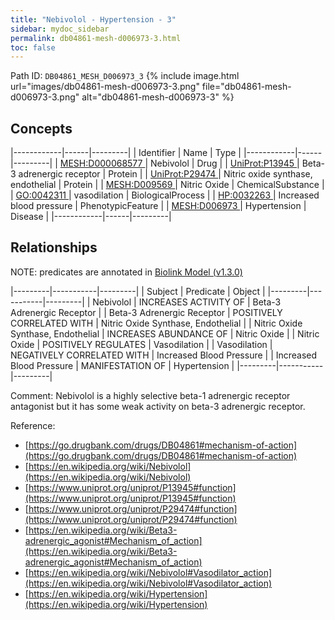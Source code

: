 ```yaml
---
title: "Nebivolol - Hypertension - 3"
sidebar: mydoc_sidebar
permalink: db04861-mesh-d006973-3.html
toc: false 
---
```



Path ID: `DB04861_MESH_D006973_3`
{% include image.html url="images/db04861-mesh-d006973-3.png" file="db04861-mesh-d006973-3.png" alt="db04861-mesh-d006973-3" %}

## Concepts

|------------|------|---------|
| Identifier | Name | Type    |
|------------|------|---------|
| <a href="https://identifiers.org/MESH:D000068577">MESH:D000068577 </a> | Nebivolol | Drug |
| <a href="https://identifiers.org/UniProt:P13945">UniProt:P13945 </a> | Beta-3 adrenergic receptor | Protein |
| <a href="https://identifiers.org/UniProt:P29474">UniProt:P29474 </a> | Nitric oxide synthase, endothelial | Protein |
| <a href="https://identifiers.org/MESH:D009569">MESH:D009569 </a> | Nitric Oxide | ChemicalSubstance |
| <a href="https://identifiers.org/GO:0042311">GO:0042311 </a> | vasodilation | BiologicalProcess |
| <a href="https://identifiers.org/HP:0032263">HP:0032263 </a> | Increased blood pressure | PhenotypicFeature |
| <a href="https://identifiers.org/MESH:D006973">MESH:D006973 </a> | Hypertension | Disease |
|------------|------|---------|

## Relationships


NOTE: predicates are annotated in <a href="https://github.com/biolink/biolink-model/releases/tag/v1.3.0">Biolink Model (v1.3.0)</a>

|---------|-----------|---------|
| Subject | Predicate | Object  |
|---------|-----------|---------|
| Nebivolol | INCREASES ACTIVITY OF | Beta-3 Adrenergic Receptor |
| Beta-3 Adrenergic Receptor | POSITIVELY CORRELATED WITH | Nitric Oxide Synthase, Endothelial |
| Nitric Oxide Synthase, Endothelial | INCREASES ABUNDANCE OF | Nitric Oxide |
| Nitric Oxide | POSITIVELY REGULATES | Vasodilation |
| Vasodilation | NEGATIVELY CORRELATED WITH | Increased Blood Pressure |
| Increased Blood Pressure | MANIFESTATION OF | Hypertension |
|---------|-----------|---------|

Comment: Nebivolol is a highly selective beta-1 adrenergic receptor antagonist but it has some weak activity on beta-3 adrenergic receptor.

Reference: 
  - [https://go.drugbank.com/drugs/DB04861#mechanism-of-action](https://go.drugbank.com/drugs/DB04861#mechanism-of-action)
  - [https://en.wikipedia.org/wiki/Nebivolol](https://en.wikipedia.org/wiki/Nebivolol)
  - [https://www.uniprot.org/uniprot/P13945#function](https://www.uniprot.org/uniprot/P13945#function)
  - [https://www.uniprot.org/uniprot/P29474#function](https://www.uniprot.org/uniprot/P29474#function)
  - [https://en.wikipedia.org/wiki/Beta3-adrenergic_agonist#Mechanism_of_action](https://en.wikipedia.org/wiki/Beta3-adrenergic_agonist#Mechanism_of_action)
  - [https://en.wikipedia.org/wiki/Nebivolol#Vasodilator_action](https://en.wikipedia.org/wiki/Nebivolol#Vasodilator_action)
  - [https://en.wikipedia.org/wiki/Hypertension](https://en.wikipedia.org/wiki/Hypertension)
